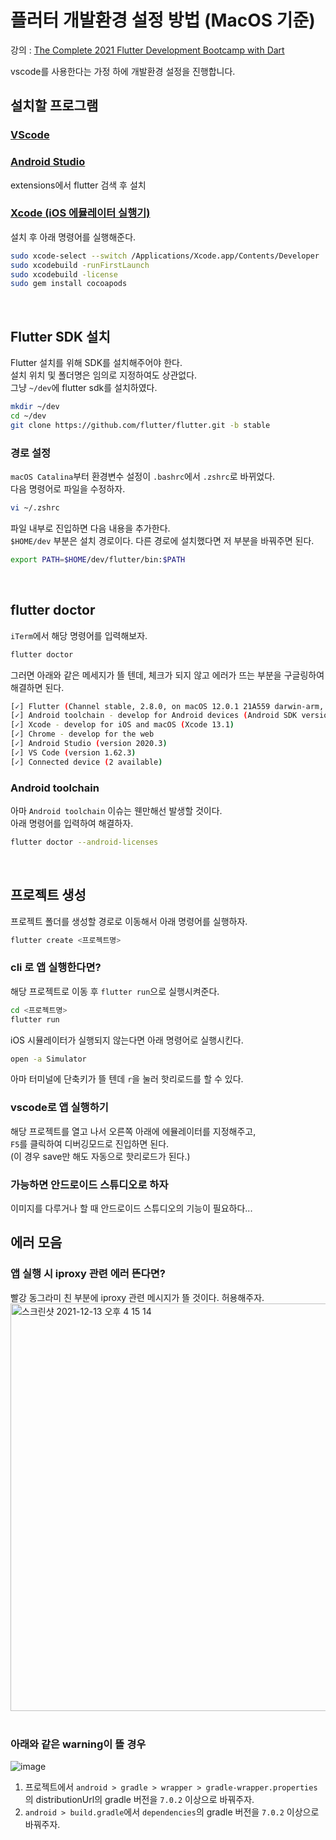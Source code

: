 # 플러터 개발환경 설정 방법 (MacOS 기준)
강의 : [The Complete 2021 Flutter Development Bootcamp with Dart](https://www.udemy.com/course/flutter-bootcamp-with-dart/)

vscode를 사용한다는 가정 하에 개발환경 설정을 진행합니다.

## 설치할 프로그램

### [VScode](https://code.visualstudio.com/)

### [Android Studio](https://developer.android.com/studio?hl=ko)

extensions에서 flutter 검색 후 설치
<br>

### [Xcode (iOS 에뮬레이터 실행기)](https://developer.apple.com/xcode/)

설치 후 아래 명령어를 실행해준다.

```bash
sudo xcode-select --switch /Applications/Xcode.app/Contents/Developer
sudo xcodebuild -runFirstLaunch
sudo xcodebuild -license
sudo gem install cocoapods
```

<br>

## Flutter SDK 설치

Flutter 설치를 위해 SDK를 설치해주어야 한다.  
설치 위치 및 폴더명은 임의로 지정하여도 상관없다.  
그냥 `~/dev`에 flutter sdk를 설치하였다.

```bash
mkdir ~/dev
cd ~/dev
git clone https://github.com/flutter/flutter.git -b stable
```

### 경로 설정

`macOS Catalina`부터 환경변수 설정이 `.bashrc`에서 `.zshrc`로 바뀌었다.  
다음 명령어로 파일을 수정하자.

```bash
vi ~/.zshrc
```

파일 내부로 진입하면 다음 내용을 추가한다.  
`$HOME/dev` 부분은 설치 경로이다. 다른 경로에 설치했다면 저 부분을 바꿔주면 된다.

```bash
export PATH=$HOME/dev/flutter/bin:$PATH
```

<br>

## flutter doctor

`iTerm`에서 해당 명령어를 입력해보자.

```bash
flutter doctor
```

그러면 아래와 같은 메세지가 뜰 텐데, 체크가 되지 않고 에러가 뜨는 부분을 구글링하여 해결하면 된다.

```bash
[✓] Flutter (Channel stable, 2.8.0, on macOS 12.0.1 21A559 darwin-arm, locale ko-KR)
[✓] Android toolchain - develop for Android devices (Android SDK version 31.0.0)
[✓] Xcode - develop for iOS and macOS (Xcode 13.1)
[✓] Chrome - develop for the web
[✓] Android Studio (version 2020.3)
[✓] VS Code (version 1.62.3)
[✓] Connected device (2 available)
```

### Android toolchain

아마 `Android toolchain` 이슈는 웬만해선 발생할 것이다.  
아래 명령어를 입력하여 해결하자.

```bash
flutter doctor --android-licenses
```

<br>

## 프로젝트 생성

프로젝트 폴더를 생성할 경로로 이동해서 아래 명령어를 실행하자.

```bash
flutter create <프로젝트명>
```

### cli 로 앱 실행한다면?

해당 프로젝트로 이동 후 `flutter run`으로 실행시켜준다.

```bash
cd <프로젝트명>
flutter run
```

iOS 시뮬레이터가 실행되지 않는다면 아래 명령어로 실행시킨다.

```bash
open -a Simulator
```

아마 터미널에 단축키가 뜰 텐데 `r`을 눌러 핫리로드를 할 수 있다.

### vscode로 앱 실행하기

해당 프로젝트를 열고 나서 오른쪽 아래에 에뮬레이터를 지정해주고,  
`F5`를 클릭하여 디버깅모드로 진입하면 된다.  
(이 경우 save만 해도 자동으로 핫리로드가 된다.)
<br>

### 가능하면 안드로이드 스튜디오로 하자

이미지를 다루거나 할 때 안드로이드 스튜디오의 기능이 필요하다...
<br>

## 에러 모음

### 앱 실행 시 iproxy 관련 에러 뜬다면?

빨강 동그라미 친 부분에 iproxy 관련 메시지가 뜰 것이다. 허용해주자.
<img width="652" alt="스크린샷 2021-12-13 오후 4 15 14" src="https://user-images.githubusercontent.com/72638829/145768438-b09a6dce-bcb3-49ca-aa97-ae90ef11e6b0.png">
<br>
<br>

### 아래와 같은 warning이 뜰 경우

![image](https://user-images.githubusercontent.com/72638829/145819757-d6e6d610-cb2b-4d6c-b035-863072c2a9dd.png)

1. 프로젝트에서 `android > gradle > wrapper > gradle-wrapper.properties`의 distributionUrl의 gradle 버전을 `7.0.2` 이상으로 바꿔주자.
2. `android > build.gradle`에서 `dependencies`의 gradle 버전을 `7.0.2` 이상으로 바꿔주자.
